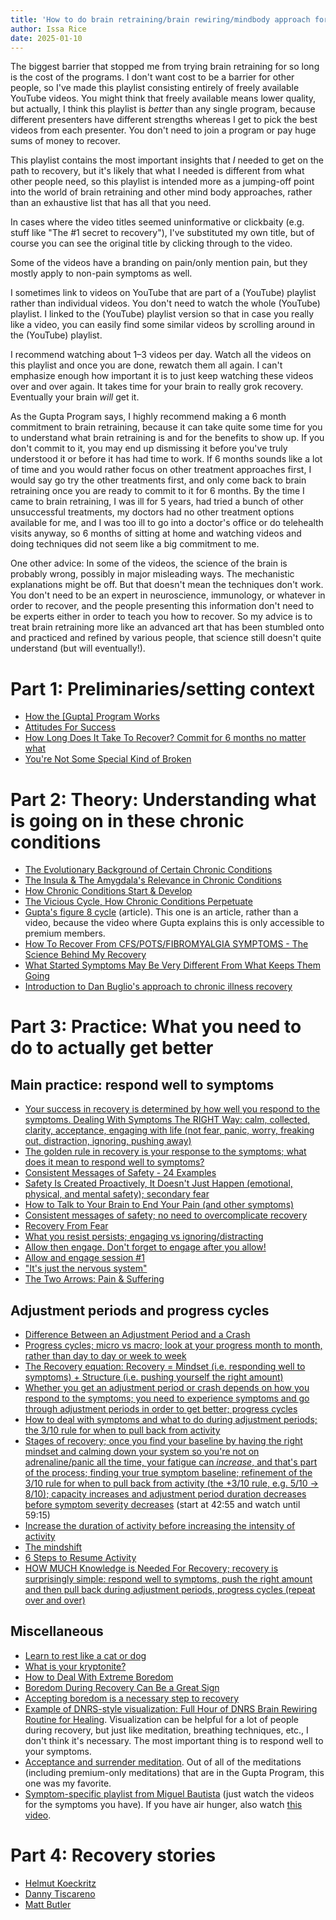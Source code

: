 ```yaml
---
title: 'How to do brain retraining/brain rewiring/mindbody approach for free: a curated playlist'
author: Issa Rice
date: 2025-01-10
---
```


The biggest barrier that stopped me from trying brain retraining for so long is the cost of the programs. I don't want cost to be a barrier for other people, so I've made this playlist consisting entirely of freely available YouTube videos. You might think that freely available means lower quality, but actually, I think this playlist is _better_ than any single program, because different presenters have different strengths whereas I get to pick the best videos from each presenter. You don't need to join a program or pay huge sums of money to recover.

This playlist contains the most important insights that _I_ needed to get on the path to recovery, but it's likely that what I needed is different from what other people need, so this playlist is intended more as a jumping-off point into the world of brain retraining and other mind body approaches, rather than an exhaustive list that has all that you need.

In cases where the video titles seemed uninformative or clickbaity (e.g. stuff like "The #1 secret to recovery"), I've substituted my own title, but of course you can see the original title by clicking through to the video.

Some of the videos have a branding on pain/only mention pain, but they mostly apply to non-pain symptoms as well.

I sometimes link to videos on YouTube that are part of a (YouTube) playlist rather than individual videos. You don't need to watch the whole (YouTube) playlist. I linked to the (YouTube) playlist version so that in case you really like a video, you can easily find some similar videos by scrolling around in the (YouTube) playlist.

I recommend watching about 1–3 videos per day. Watch all the videos on this playlist and once you are done, rewatch them all again. I can't emphasize enough how important it is to just keep watching these videos over and over again. It takes time for your brain to really grok recovery. Eventually your brain _will_ get it.

As the Gupta Program says, I highly recommend making a 6 month commitment to brain retraining, because it can take quite some time for you to understand what brain retraining is and for the benefits to show up. If you don't commit to it, you may end up dismissing it before you've truly understood it or before it has had time to work. If 6 months sounds like a lot of time and you would rather focus on other treatment approaches first, I would say go try the other treatments first, and only come back to brain retraining once you are ready to commit to it for 6 months. By the time I came to brain retraining, I was ill for 5 years, had tried a bunch of other unsuccessful treatments, my doctors had no other treatment options available for me, and I was too ill to go into a doctor's office or do telehealth visits anyway, so 6 months of sitting at home and watching videos and doing techniques did not seem like a big commitment to me.

One other advice: In some of the videos, the science of the brain is probably wrong, possibly in major misleading ways. The mechanistic explanations might be off. But that doesn't mean the techniques don't work. You don't need to be an expert in neuroscience, immunology, or whatever in order to recover, and the people presenting this information don't need to be experts either in order to teach you how to recover. So my advice is to treat brain retraining more like an advanced art that has been stumbled onto and practiced and refined by various people, that science still doesn't quite understand (but will eventually!).

# Part 1: Preliminaries/setting context

- [How the \[Gupta\] Program Works](https://youtu.be/ynXi63OsCuk?list=PLkesvla8YglP_lnvwB_ydzIsY0WscnMUg)
- [Attitudes For Success](https://youtu.be/TTLRuVSzQ7M?list=PLkesvla8YglP_lnvwB_ydzIsY0WscnMUg)
- [How Long Does It Take To Recover? Commit for 6 months no matter what](https://youtu.be/vhdmBwde0y0)
- [You're Not Some Special Kind of Broken](https://youtu.be/ICnw4Kq7dBA)

# Part 2: Theory: Understanding what is going on in these chronic conditions

- [The Evolutionary Background of Certain Chronic Conditions](https://youtu.be/JW5bpBMyISY?list=PLkesvla8YglP_lnvwB_ydzIsY0WscnMUg)
- [The Insula & The Amygdala's Relevance in Chronic Conditions](https://youtu.be/iqZIwjBM8nU?list=PLkesvla8YglP_lnvwB_ydzIsY0WscnMUg)
- [How Chronic Conditions Start & Develop](https://youtu.be/C5tE218DIhs?list=PLkesvla8YglP_lnvwB_ydzIsY0WscnMUg)
- [The Vicious Cycle, How Chronic Conditions Perpetuate](https://youtu.be/w70iNu1ux2U?list=PLkesvla8YglP_lnvwB_ydzIsY0WscnMUg)
- [Gupta's figure 8 cycle](https://www.positivehealth.com/article/cfs-me-long-covid/me-chronic-fatigue-syndrome-causes-and-the-amygdala-retraining-recovery-programme) (article). This one is an article, rather than a video, because the video where Gupta explains this is only accessible to premium members.
- [How To Recover From CFS/POTS/FIBROMYALGIA SYMPTOMS - The Science Behind My Recovery](https://youtu.be/yLHknsw28OY)
- [What Started Symptoms May Be Very Different From What Keeps Them Going](https://youtu.be/jNUAFsKbO3c)
- [Introduction to Dan Buglio's approach to chronic illness recovery](https://youtu.be/Y8zxgdd1byM)

# Part 3: Practice: What you need to do to actually get better

## Main practice: respond well to symptoms

- [Your success in recovery is determined by how well you respond to the symptoms. Dealing With Symptoms The RIGHT Way: calm, collected, clarity, acceptance, engaging with life (not fear, panic, worry, freaking out, distraction, ignoring, pushing away)](https://youtu.be/k_mljnKn8O4?list=PLJT8-UVmfsmLXOsYH_kqLHyeCq4Arsyv4)
- [The golden rule in recovery is your response to the symptoms; what does it mean to respond well to symptoms?](https://www.youtube.com/watch?v=dIHaLeWYmOI)
- [Consistent Messages of Safety - 24 Examples](https://youtu.be/5SsKnAgAvnY?list=PLRJmnkn2kTTIl4frNvmpenr49xcTmVl2H)
- [Safety Is Created Proactively, It Doesn't Just Happen (emotional, physical, and mental safety); secondary fear](https://youtu.be/Ez9Ez49M8Ig?list=PLRJmnkn2kTTIl4frNvmpenr49xcTmVl2H)
- [How to Talk to Your Brain to End Your Pain (and other symptoms)](https://youtu.be/MSad45F0ueY?list=PLRJmnkn2kTTIl4frNvmpenr49xcTmVl2H)
- [Consistent messages of safety; no need to overcomplicate recovery](https://youtu.be/kjGQeGNALgg?list=PLRJmnkn2kTTIl4frNvmpenr49xcTmVl2H)
- [Recovery From Fear](https://youtu.be/VSmTe8zPXh0?list=PLRJmnkn2kTTIl4frNvmpenr49xcTmVl2H)
- [What you resist persists; engaging vs ignoring/distracting](https://youtu.be/ZJy76FDM6PU)
- [Allow then engage. Don't forget to engage after you allow!](https://youtu.be/vyf2hMaEbrA)
- [Allow and engage session #1](https://youtu.be/Yt2pA1zG9Rc)
- ["It's just the nervous system"](https://youtu.be/uKD4w4Vg9Uo)
- [The Two Arrows: Pain & Suffering](https://youtu.be/i8YwvnUM9WE)

## Adjustment periods and progress cycles

- [Difference Between an Adjustment Period and a Crash](https://youtu.be/Dhjm6_lknNM?list=PLJT8-UVmfsmLXOsYH_kqLHyeCq4Arsyv4)
- [Progress cycles; micro vs macro; look at your progress month to month, rather than day to day or week to week](https://youtu.be/ScbQEqIhNNU?list=PLJT8-UVmfsmLXOsYH_kqLHyeCq4Arsyv4)
- [The Recovery equation: Recovery = Mindset (i.e. responding well to symptoms) + Structure (i.e. pushing yourself the right amount)](https://youtu.be/YtTvQthX0C4)
- [Whether you get an adjustment period or crash depends on how you respond to the symptoms; you need to experience symptoms and go through adjustment periods in order to get better; progress cycles](https://youtu.be/I6HE8WtI2Z4?list=PLJT8-UVmfsmL_wtXcgq9z1iUtVoYVM-Rq)
- [How to deal with symptoms and what to do during adjustment periods; the 3/10 rule for when to pull back from activity](https://youtu.be/V95bVeCjVuI)
- [Stages of recovery; once you find your baseline by having the right mindset and calming down your system so you're not on adrenaline/panic all the time, your fatigue can _increase_, and that's part of the process; finding your true symptom baseline; refinement of the 3/10 rule for when to pull back from activity (the +3/10 rule, e.g. 5/10 → 8/10); capacity increases and adjustment period duration decreases before symptom severity decreases](https://youtu.be/pdhgSBaIc-E?t=42m55s) (start at 42:55 and watch until 59:15)
- [Increase the duration of activity before increasing the intensity of activity](https://www.youtube.com/watch?v=b_zMAWnUabk)
- [The mindshift](https://youtu.be/WE2RWv2DAqY)
- [6 Steps to Resume Activity](https://youtu.be/mRowJmW4uk0?list=PLRJmnkn2kTTIl4frNvmpenr49xcTmVl2H)
- [HOW MUCH Knowledge is Needed For Recovery; recovery is surprisingly simple: respond well to symptoms, push the right amount and then pull back during adjustment periods, progress cycles (repeat over and over)](https://youtu.be/ZQjOv7nRG8c)

## Miscellaneous

- [Learn to rest like a cat or dog](https://youtu.be/FPFg4qiVmuo)
- [What is your kryptonite?](https://www.youtube.com/watch?v=RlVgD9hgwPY&list=PLJT8-UVmfsmLXOsYH_kqLHyeCq4Arsyv4)
- [How to Deal With Extreme Boredom](https://youtu.be/w78ZUJEkl5I)
- [Boredom During Recovery Can Be a Great Sign](https://youtu.be/kqJ8xUjKasM)
- [Accepting boredom is a necessary step to recovery](https://youtu.be/gFssmz-cNqQ)
- [Example of DNRS-style visualization: Full Hour of DNRS Brain Rewiring Routine for Healing](https://youtu.be/M33QYyneh8U). Visualization can be helpful for a lot of people during recovery, but just like meditation, breathing techniques, etc., I don't think it's necessary. The most important thing is to respond well to your symptoms.
- [Acceptance and surrender meditation](https://youtu.be/elOOJQxb2Qg). Out of all of the meditations (including premium-only meditations) that are in the Gupta Program, this one was my favorite.
- [Symptom-specific playlist from Miguel Bautista](https://youtube.com/playlist?list=PLJT8-UVmfsmKHgGkCQPKkmHgZL11LqvJa) (just watch the videos for the symptoms you have). If you have air hunger, also watch [this video](https://youtu.be/XliOGg8Tl98).

# Part 4: Recovery stories

- [Helmut Koeckritz](https://youtu.be/PMAREOy5wLo)
- [Danny Tiscareno](https://youtu.be/vNqeeiqRSZw)
- [Matt Butler](https://youtu.be/voONVxSx84s)
